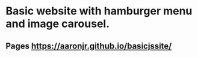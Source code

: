 # Basic website with hamburger menu and image carousel.

## Pages https://aaronjr.github.io/basicjssite/